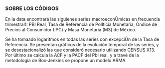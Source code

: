 ### SOBRE LOS CÓDIGOS 

En la data encontrará las siguienes series macroeconÛmicas en frecuencia trimestral1: PBI Real, Tasa de Referencia de
PolÌticia Monetaria, Õndice de Precios al Consumidor (IPC) y Masa Monetaria (M3) de México. 

Se ha tomaado logaritmos en todas las series con excepciÛn de la Tasa de Referencia. Se presentan gráficos de la evolución temporal de las series, y se desestacionalizó las que consideró necesario utilizando CENSUS X13. Por último se calcula la ACF y la PACF del Pbi real, y a travé de la metodología de Box-Jenkins se propone un modelo ARMA. 

